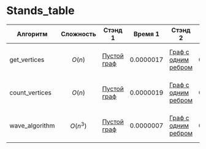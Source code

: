 # Stands_table
|Алгоритм|Сложность|Стэнд 1|Время 1|Стэнд 2|Время 2|Стэнд 3|Время 3|Стэнд 4|Время 4|Стэнд 5|Время 5|Стэнд 6|Время 6|Стэнд 7|Время 7|Стэнд 8|Время 8|Стэнд 9|Время 9|Стэнд 10|Время 10|
|-|-|-|-|-|-|-|-|-|-|-|-|-|-|-|-|-|-|-|-|-|-|
|get_vertices|$$O(n)$$ |[Пустой граф](https://github.com/9MAKSim2/Fundamental-repository/tree/main/STAND_get_vertices/STAND_get_vertices_1.py)|0.0000017|[Граф с одним ребром](https://github.com/9MAKSim2/Fundamental-repository/tree/main/STAND_get_vertices_2.py)|0.0000031|[Граф с несколькими ребрами](https://github.com/9MAKSim2/Fundamental-repository/tree/main/STAND_get_vertices/STAND_get_vertices_3.py)|0.0000041|[Граф с повторяющимися вершинами в разных ребрах](https://github.com/9MAKSim2/Fundamental-repository/tree/main/STAND_get_vertices/STAND_get_vertices_4.py)|0.0000041|[Граф со строковыми вершинами](https://github.com/9MAKSim2/Fundamental-repository/tree/main/STAND_get_vertices/STAND_get_vertices_5.py)|0.0000035|[Граф с вершинами разных типов](https://github.com/9MAKSim2/Fundamental-repository/tree/main/STAND_get_vertices/STAND_get_vertices_6.py)|0.0000042|[Количество ребер: 100](https://github.com/9MAKSim2/Fundamental-repository/tree/main/STAND_get_vertices/STAND_get_vertices_amount_of_data.py)|0.0000153|[Количество ребер: 1000](https://github.com/9MAKSim2/Fundamental-repository/tree/main/STAND_get_vertices_amount_of_data.py)|0.0001864|[Количество ребер: 10000](https://github.com/9MAKSim2/Fundamental-repository/tree/main/STAND_get_vertices/STAND_get_vertices_amount_of_data.py)|0.0010567|[Количество ребер: 100000](https://github.com/9MAKSim2/Fundamental-repository/tree/main/STAND_get_vertices_amount_of_data.py)|0.0166491|
|count_vertices|$$O(n)$$ |[Пустой граф](https://github.com/9MAKSim2/Fundamental-repository/tree/main/STAND_count_vertices/STAND_count_vertices_1.py)|0.0000019|[Граф с одним ребром](https://github.com/9MAKSim2/Fundamental-repository/tree/main/STAND_count_vertices/STAND_count_vertices_2.py)|0.0000023|[Граф с несколькими ребрами](https://github.com/9MAKSim2/Fundamental-repository/tree/main/STAND_count_vertices_3.py)|0.0000041|[Граф с повторяющимися вершинами в разных ребрах](https://github.com/9MAKSim2/Fundamental-repository/tree/main/STAND_count_vertices/STAND_count_vertices_4.py)|0.0000038|[Граф со строковыми вершинами](https://github.com/9MAKSim2/Fundamental-repository/tree/main/STAND_count_vertices/STAND_count_vertices_5.py)|0.0000032|[Граф с вершинами разных типов](https://github.com/9MAKSim2/Fundamental-repository/tree/main/STAND_count_vertices/STANDcount_vertices_6.py)|0.0000529|[Количество ребер: 100](https://github.com/9MAKSim2/Fundamental-repository/tree/main/STAND_count_vertices/STAND_count_vertices_amount_of_data.py)|0.0000126|[Количество ребер: 1000](https://github.com/9MAKSim2/Fundamental-repository/tree/main/STAND_count_vertices/STAND_count_vertices_amount_of_data.py)|0.0001666|[Количество ребер: 10000](https://github.com/9MAKSim2/Fundamental-repository/tree/main/STAND_count_vertices/STAND_count_vertices_amount_of_data.py)|0.0009438|[Количество ребер: 100000](https://github.com/9MAKSim2/Fundamental-repository/tree/main/STAND_count_vertices/STAND_count_vertices_amount_of_data.py)|0.014077|
|wave_algorithm|$$O(n^3)$$ |[Пустой граф](https://github.com/9MAKSim2/Fundamental-repository/tree/main/STAND_wave_algorithm/STAND_wave_algorithm_1.py)|0.0000007|[Граф с одним ребром](https://github.com/9MAKSim2/Fundamental-repository/tree/main/STAND_wave_algorithm/STAND_wave_algorithm_2.py)|0.0000066|[Граф с несколькими ребрами](https://github.com/9MAKSim2/Fundamental-repository/tree/main/STAND_wave_algorithm/STAND_wave_algorithm_3.py)|0.0000092|[Граф с повторяющимися вершинами в разных ребрах](https://github.com/9MAKSim2/Fundamental-repository/tree/main/STAND_wave_algorithm/STAND_wave_algorithm_4.py)|0.0000113|[Граф со строковыми вершинами](https://github.com/9MAKSim2/Fundamental-repository/tree/main/STAND_wave_algorithm/STAND_wave_algorithm_5.py)|0.0000126|[Граф с вершинами разных типов](https://github.com/9MAKSim2/Fundamental-repository/tree/main/STAND_wave_algorithm/STANDwave_algorithm_6.py)|0.0000086|[Количество ребер: 100](https://github.com/9MAKSim2/Fundamental-repository/tree/main/STAND_wave_algorithm/STAND_wave_algorithm_amount_of_data.py)|0.0000709|[Количество ребер: 1000](https://github.com/9MAKSim2/Fundamental-repository/tree/main/STAND_wave_algorithm/STAND_wave_algorithm_amount_of_data.py)|0.0005881|[Количество ребер: 10000](https://github.com/9MAKSim2/Fundamental-repository/tree/main/STAND_wave_algorithm/STAND_wave_algorithm_amount_of_data.py)|0.0110595|[Количество ребер: 100000](https://github.com/9MAKSim2/Fundamental-repository/tree/main/STAND_wave_algorithm/STAND_wave_algorithm_amount_of_data.py)|0.0746997|
